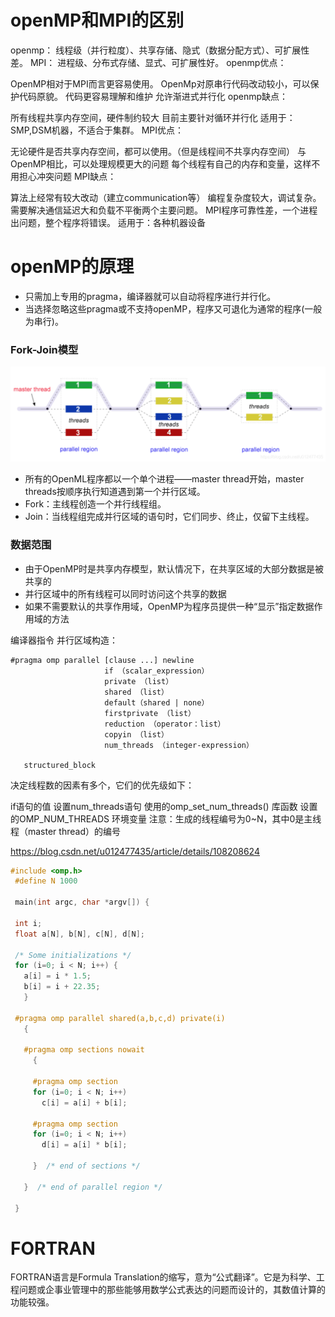 # openMP和MPI的区别

openmp： 线程级（并行粒度）、共享存储、隐式（数据分配方式）、可扩展性差。
MPI： 进程级、分布式存储、显式、可扩展性好。
openmp优点：

OpenMP相对于MPI而言更容易使用。
OpenMp对原串行代码改动较小，可以保护代码原貌。
代码更容易理解和维护
允许渐进式并行化
openmp缺点：

所有线程共享内存空间，硬件制约较大
目前主要针对循环并行化
适用于：SMP,DSM机器，不适合于集群。
MPI优点：

无论硬件是否共享内存空间，都可以使用。（但是线程间不共享内存空间）
与OpenMP相比，可以处理规模更大的问题
每个线程有自己的内存和变量，这样不用担心冲突问题
MPI缺点：

算法上经常有较大改动（建立communication等）
编程复杂度较大，调试复杂。
需要解决通信延迟大和负载不平衡两个主要问题。
MPI程序可靠性差，一个进程出问题，整个程序将错误。
适用于：各种机器设备



# openMP的原理

- 只需加上专用的pragma，编译器就可以自动将程序进行并行化。
- 当选择忽略这些pragma或不支持openMP，程序又可退化为通常的程序(一般为串行)。

### Fork-Join模型

![在这里插入图片描述](https://raw.githubusercontent.com/eternal-heathens/picgoBeg/master/JavaImages/202206161031448.png)

- 所有的OpenML程序都以一个单个进程——master thread开始，master threads按顺序执行知道遇到第一个并行区域。
- Fork：主线程创造一个并行线程组。
- Join：当线程组完成并行区域的语句时，它们同步、终止，仅留下主线程。



### 数据范围

- 由于OpenMP时是共享内存模型，默认情况下，在共享区域的大部分数据是被共享的
- 并行区域中的所有线程可以同时访问这个共享的数据
- 如果不需要默认的共享作用域，OpenMP为程序员提供一种“显示”指定数据作用域的方法

 编译器指令
并行区域构造：

```shell
#pragma omp parallel [clause ...] newline
                     if （scalar_expression）
                     private （list）
                     shared （list）
                     default（shared | none）
                     firstprivate （list）
                     reduction （operator：list）
                     copyin （list）
                     num_threads （integer-expression）

   structured_block

```

决定线程数的因素有多个，它们的优先级如下：

if语句的值
设置num_threads语句
使用的omp_set_num_threads() 库函数
设置的OMP_NUM_THREADS 环境变量
注意：生成的线程编号为0~N，其中0是主线程（master thread）的编号

https://blog.csdn.net/u012477435/article/details/108208624

```c
#include <omp.h>
 #define N 1000

 main(int argc, char *argv[]) {

 int i;
 float a[N], b[N], c[N], d[N];

 /* Some initializations */
 for (i=0; i < N; i++) {
   a[i] = i * 1.5;
   b[i] = i + 22.35;
   }

 #pragma omp parallel shared(a,b,c,d) private(i)
   {

   #pragma omp sections nowait
     {

     #pragma omp section
     for (i=0; i < N; i++)
       c[i] = a[i] + b[i];

     #pragma omp section
     for (i=0; i < N; i++)
       d[i] = a[i] * b[i];

     }  /* end of sections */

   }  /* end of parallel region */

 }

```

# FORTRAN

FORTRAN语言是Formula Translation的缩写，意为“公式翻译”。它是为科学、工程问题或企事业管理中的那些能够用数学公式表达的问题而设计的，其数值计算的功能较强。

